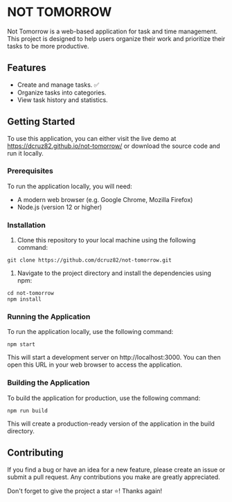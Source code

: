 # NOT TOMORROW 

Not Tomorrow is a web-based application for task and time management. This project is designed to help users organize their work and prioritize their tasks to be more productive.

## Features

- Create and manage tasks. :white_check_mark:
- Organize tasks into categories.
- View task history and statistics.

## Getting Started

To use this application, you can either visit the live demo at https://dcruz82.github.io/not-tomorrow/ or download the source code and run it locally.

### Prerequisites

To run the application locally, you will need:

- A modern web browser (e.g. Google Chrome, Mozilla Firefox)
- Node.js (version 12 or higher)

### Installation
1. Clone this repository to your local machine using the following command:

```
git clone https://github.com/dcruz82/not-tomorrow.git
```

1. Navigate to the project directory and install the dependencies using npm:

```
cd not-tomorrow
npm install
```

### Running the Application
To run the application locally, use the following command:

```
npm start
```

This will start a development server on http://localhost:3000. You can then open this URL in your web browser to access the application.

### Building the Application
To build the application for production, use the following command:

```
npm run build
```

This will create a production-ready version of the application in the build directory.

## Contributing 

If you find a bug or have an idea for a new feature, please create an issue or submit a pull request. Any contributions you make are greatly appreciated.

Don't forget to give the project a star ⭐! Thanks again!